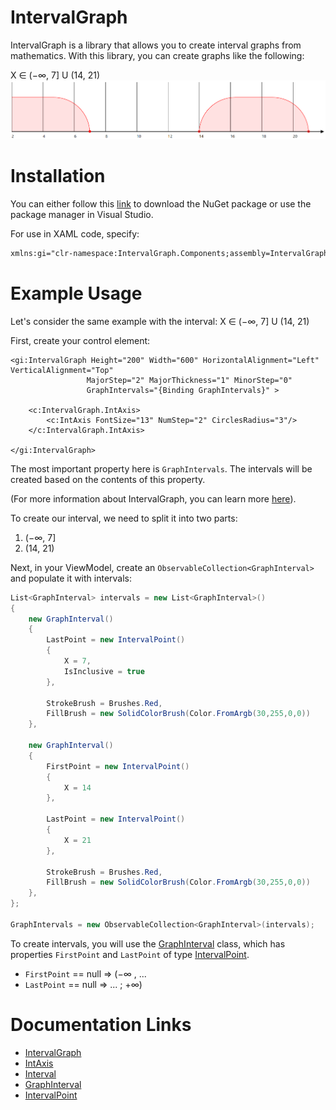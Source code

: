 # IntervalGraph

IntervalGraph is a library that allows you to create interval graphs from mathematics. With this library, you can create graphs like the following:

X ∈ (−∞, 7] U (14, 21)
![](https://github.com/C0ntrolDev/IntervalGraph/blob/master/Docs/Images/Image1.png)

# Installation

You can either follow this [link](https://www.nuget.org/packages/IntervalGraph) to download the NuGet package or use the package manager in Visual Studio.

For use in XAML code, specify:

```xml
xmlns:gi="clr-namespace:IntervalGraph.Components;assembly=IntervalGraph"
```

# Example Usage

Let's consider the same example with the interval: X ∈ (−∞, 7] U (14, 21)

First, create your control element:

```XAML
<gi:IntervalGraph Height="200" Width="600" HorizontalAlignment="Left" VerticalAlignment="Top"
                 MajorStep="2" MajorThickness="1" MinorStep="0"
                 GraphIntervals="{Binding GraphIntervals}" >

    <c:IntervalGraph.IntAxis>
        <c:IntAxis FontSize="13" NumStep="2" CirclesRadius="3"/>
    </c:IntervalGraph.IntAxis>

</gi:IntervalGraph>
```

The most important property here is `GraphIntervals`. The intervals will be created based on the contents of this property.

(For more information about IntervalGraph, you can learn more [here](https://github.com/C0ntrolDev/IntervalGraph/blob/master/Docs/Text/IntervalGraph.md)).

To create our interval, we need to split it into two parts:
1) (−∞, 7]
2) (14, 21)

Next, in your ViewModel, create an `ObservableCollection<GraphInterval>` and populate it with intervals:

```C#
List<GraphInterval> intervals = new List<GraphInterval>()
{
    new GraphInterval()
    {
        LastPoint = new IntervalPoint()
        {
            X = 7,
            IsInclusive = true
        },

        StrokeBrush = Brushes.Red,
        FillBrush = new SolidColorBrush(Color.FromArgb(30,255,0,0))
    },

    new GraphInterval()
    {
        FirstPoint = new IntervalPoint()
        { 
            X = 14 
        },

        LastPoint = new IntervalPoint()
        { 
            X = 21
        },

        StrokeBrush = Brushes.Red,
        FillBrush = new SolidColorBrush(Color.FromArgb(30,255,0,0))
    },
};

GraphIntervals = new ObservableCollection<GraphInterval>(intervals);
```

To create intervals, you will use the [GraphInterval](https://github.com/C0ntrolDev/IntervalGraph/blob/master/Docs/Text/GraphInterval.md) class, which has properties `FirstPoint` and `LastPoint` of type [IntervalPoint](https://github.com/C0ntrolDev/IntervalGraph/blob/master/Docs/Text/IntervalPoint.md).

- `FirstPoint` == null  => (−∞ , ...
- `LastPoint` == null  => ... ; +∞)

# Documentation Links

- [IntervalGraph](https://github.com/C0ntrolDev/IntervalGraph/blob/master/Docs/Text/IntervalGraph.md)
- [IntAxis](https://github.com/C0ntrolDev/IntervalGraph/blob/master/Docs/Text/IntAxis.md)
- [Interval](https://github.com/C0ntrolDev/IntervalGraph/blob/master/Docs/Text/Interval.md)
- [GraphInterval](https://github.com/C0ntrolDev/IntervalGraph/blob/master/Docs/Text/GraphInterval.md)
- [IntervalPoint](https://github.com/C0ntrolDev/IntervalGraph/blob/master/Docs/Text/IntervalPoint.md)
